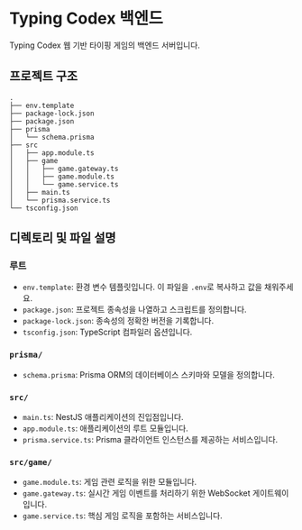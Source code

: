 # Typing Codex 백엔드

Typing Codex 웹 기반 타이핑 게임의 백엔드 서버입니다.

## 프로젝트 구조

```
.
├── env.template
├── package-lock.json
├── package.json
├── prisma
│   └── schema.prisma
├── src
│   ├── app.module.ts
│   ├── game
│   │   ├── game.gateway.ts
│   │   ├── game.module.ts
│   │   └── game.service.ts
│   ├── main.ts
│   └── prisma.service.ts
└── tsconfig.json
```

## 디렉토리 및 파일 설명

### 루트

- `env.template`: 환경 변수 템플릿입니다. 이 파일을 `.env`로 복사하고 값을 채워주세요.
- `package.json`: 프로젝트 종속성을 나열하고 스크립트를 정의합니다.
- `package-lock.json`: 종속성의 정확한 버전을 기록합니다.
- `tsconfig.json`: TypeScript 컴파일러 옵션입니다.

### `prisma/`

- `schema.prisma`: Prisma ORM의 데이터베이스 스키마와 모델을 정의합니다.

### `src/`

- `main.ts`: NestJS 애플리케이션의 진입점입니다.
- `app.module.ts`: 애플리케이션의 루트 모듈입니다.
- `prisma.service.ts`: Prisma 클라이언트 인스턴스를 제공하는 서비스입니다.

### `src/game/`

- `game.module.ts`: 게임 관련 로직을 위한 모듈입니다.
- `game.gateway.ts`: 실시간 게임 이벤트를 처리하기 위한 WebSocket 게이트웨이입니다.
- `game.service.ts`: 핵심 게임 로직을 포함하는 서비스입니다.
